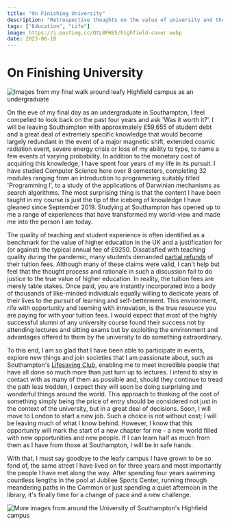 ```yaml
---
title: "On Finishing University"
description: "Retrospective thoughts on the value of university and the opportunities it can offer, written on my final day as a student at the University of Southampton."
tags: ["Education", "Life"]
image: https://i.postimg.cc/QtL8FHS5/highfield-cover.webp
date: 2023-06-18
---
```


# On Finishing University

![Images from my final walk around leafy Highfield campus as an undergraduate](https://i.postimg.cc/XJwVd4DP/highfield-campus-collage.webp)

On the eve of my final day as an undergraduate in Southampton, I feel compelled to look back on the past four years and ask 'Was it worth it?'. I will be leaving Southampton with approximately £59,655 of student debt and a great deal of extremely specific knowledge that would become largely redundant in the event of a major magnetic shift, extended cosmic radiation event, severe energy crisis or loss of my ability to type, to name a few events of varying probability. In addition to the monetary cost of acquiring this knowledge, I have spent four years of my life in its pursuit. I have studied Computer Science here over 8 semesters, completing 32 modules ranging from an introduction to programming suitably titled 'Programming I', to a study of the applications of Darwinian mechanisms as search algorithms. The most surprising thing is that the content I have been taught in my course is just the tip of the iceberg of knowledge I have gleaned since September 2019. Studying at Southampton has opened up to me a range of experiences that have transformed my world-view and made me into the person I am today.

The quality of teaching and student experience is often identified as a benchmark for the value of higher education in the UK and a justification for (or against) the typical annual fee of £9250. Dissatisfied with teaching quality during the pandemic, many students demanded [partial refunds](https://wonkhe.com/blogs/some-students-were-entitled-to-a-covid-refund-after-all/) of their tuition fees. Although many of these claims were valid, I can't help but feel that the thought process and rationale in such a discussion fail to do justice to the true value of higher education. In reality, the tuition fees are merely table stakes. Once paid, you are instantly incorporated into a body of thousands of like-minded individuals equally willing to dedicate years of their lives to the pursuit of learning and self-betterment. This environment, rife with opportunity and teeming with innovation, is the true resource you are paying for with your tuition fees. I would expect that most of the highly successful alumni of any university course found their success not by attending lectures and sitting exams but by exploiting the environment and advantages offered to them by the university to do something extraordinary.

To this end, I am so glad that I have been able to participate in events, explore new things and join societies that I am passionate about, such as Southampton's [Lifesaving Club](https://www.susu.org/groups/sulsc), enabling me to meet incredible people that have all done so much more than just turn up to lectures. I intend to stay in contact with as many of them as possible and, should they continue to tread the path less trodden, I expect they will soon be doing surprising and wonderful things around the world. This approach to thinking of the cost of something simply being the price of entry should be considered not just in the context of the university, but in a great deal of decisions. Soon, I will move to London to start a new job. Such a choice is not without cost; I will be leaving much of what I know behind. However, I know that this opportunity will mark the start of a new chapter for me - a new world filled with new opportunities and new people. If I can learn half as much from them as I have from those at Southampton, I will be in safe hands.

With that, I must say goodbye to the leafy campus I have grown to be so fond of, the same street I have lived on for three years and most importantly the people I have met along the way. After spending four years swimming countless lengths in the pool at Jubilee Sports Center, running through meandering paths in the Common or just spending a quiet afternoon in the library, it's finally time for a change of pace and a new challenge.

![More images from around the University of Southampton's Highfield campus](https://i.postimg.cc/KcDGYcTk/highfield-campus-collage-2.webp)
